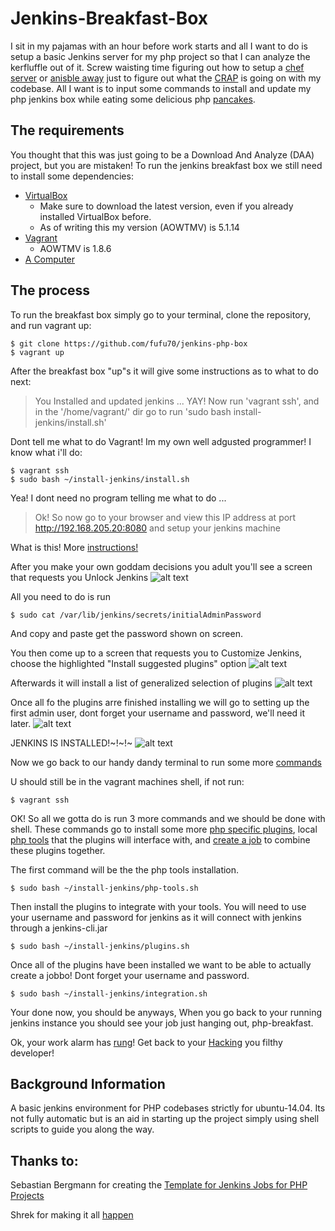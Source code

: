 # Jenkins-Breakfast-Box

I sit in my pajamas with an hour before work starts and all I want to do is setup a basic Jenkins server for my php project so that I can analyze the kerfluffle out of it. Screw waisting time figuring out how to setup a [chef server](https://github.com/pietervogelaar/chef-cookbook-jenkins-server) or [anisble away](https://github.com/HanXHX/ansible-jenkins-php) just to figure out what the [CRAP](http://www.crap4j.org/faq.html) is going on with my codebase. All I want is to input some commands to install and update my php jenkins box while eating some delicious php [pancakes](https://raw.githubusercontent.com/fufu70/jenkins-php-box/master/common/pancakes.jpg).

## The requirements

You thought that this was just going to be a Download And Analyze (DAA) project, but you are mistaken! To run the jenkins breakfast box we still need to install some dependencies:

* [VirtualBox](https://www.virtualbox.org/wiki/Downloads)
  * Make sure to download the latest version, even if you already installed VirtualBox before.
  * As of writing this my version (AOWTMV) is 5.1.14
* [Vagrant](https://www.vagrantup.com/downloads.html)
  * AOWTMV is 1.8.6
* [A Computer](http://i.giphy.com/xTiTnJ3BooiDs8dL7W.gif)

## The process

To run the breakfast box simply go to your terminal, clone the repository, and run vagrant up:

```shell
$ git clone https://github.com/fufu70/jenkins-php-box
$ vagrant up
```

After the breakfast box "up"s it will give some instructions as to what to do next:

> You Installed and updated jenkins ... YAY! Now run 'vagrant ssh', and in the '/home/vagrant/' dir go to run 'sudo bash install-jenkins/install.sh'

Dont tell me what to do Vagrant! Im my own well adgusted programmer! I know what i'll do:

```shell
$ vagrant ssh
$ sudo bash ~/install-jenkins/install.sh
```

Yea! I dont need no program telling me what to do ...

> Ok! So now go to your browser and view this IP address at port http://192.168.205.20:8080 and setup your jenkins machine

What is this! More [instructions!](http://i.giphy.com/X7jENDat6V5Je.gif)

After you make your own goddam decisions you adult you'll see a screen that requests you Unlock Jenkins
![alt text](unlock-jenkins)

All you need to do is run

```shell
$ sudo cat /var/lib/jenkins/secrets/initialAdminPassword
```

And copy and paste get the password shown on screen.

You then come up to a screen that requests you to Customize Jenkins, choose the highlighted "Install suggested plugins" option
![alt text](customize-jenkins)

Afterwards it will install a list of generalized selection of plugins
![alt text](plugins-installing-jenkins)

Once all fo the plugins arre finished installing we will go to setting up the first admin user, dont forget your username and password, we'll need it later.
![alt text](admin-user-jenkins)

JENKINS IS INSTALLED!~!~!~ 
![alt text](installed)

Now we go back to our handy dandy terminal to run some more [commands](http://i.giphy.com/JIX9t2j0ZTN9S.gif)

U should still be in the vagrant machines shell, if not run:

```shell
$ vagrant ssh
```

OK! So all we gotta do is run 3 more commands and we should be done with shell. These commands go to install some more [php specific plugins](https://github.com/fufu70/jenkins-php-box/blob/master/install-jenkins/plugins.sh), local [php tools](https://github.com/fufu70/jenkins-php-box/blob/master/install-jenkins/php-tools.sh) that the plugins will interface with, and [create a job](https://github.com/fufu70/jenkins-php-box/blob/master/install-jenkins/integration.sh) to combine these plugins together.

The first command will be the the php tools installation.

```shell
$ sudo bash ~/install-jenkins/php-tools.sh
```

Then install the plugins to integrate with your tools. You will need to use your username and password for jenkins as it will connect with jenkins through a jenkins-cli.jar

```shell
$ sudo bash ~/install-jenkins/plugins.sh
```

Once all of the plugins have been installed we want to be able to actually create a jobbo! Dont forget your username and password.

```shell
$ sudo bash ~/install-jenkins/integration.sh
```

Your done now, you should be anyways, When you go back to your running jenkins instance you should see your job just hanging out, php-breakfast. 

Ok, your work alarm has [rung](http://i.giphy.com/Tohtjw8GoSmpa.gif)! Get back to your [Hacking](http://i.giphy.com/MGaacoiAlAti0.gif) you filthy developer!

## Background Information

A basic jenkins environment for PHP codebases strictly for ubuntu-14.04. Its not fully automatic but is an aid in starting up the project simply using shell scripts to guide you along the way.

## Thanks to:

Sebastian Bergmann for creating the [Template for Jenkins Jobs for PHP Projects](http://jenkins-php.org/index.html)

Shrek for making it all [happen](http://i.giphy.com/soVPwjAd33L5m.gif)

[unlock-jenkins]: https://raw.githubusercontent.com/fufu70/jenkins-php-box/master/common/unlock-jenkins.png "Unlock Jenkins"
[customize-jenkins]: https://raw.githubusercontent.com/fufu70/jenkins-php-box/master/common/customize-jenkins.png "Customize Jenkins"
[plugins-installing-jenkins]: https://raw.githubusercontent.com/fufu70/jenkins-php-box/master/common/plugins-installing-jenkins.png "Plugins Installing"
[admin-user-jenkins]: https://raw.githubusercontent.com/fufu70/jenkins-php-box/master/common/admin-user-jenkins.png "Admin User Creation"
[installed]: https://raw.githubusercontent.com/fufu70/jenkins-php-box/master/common/installed-jenkins.png "Jenkins is installed"
